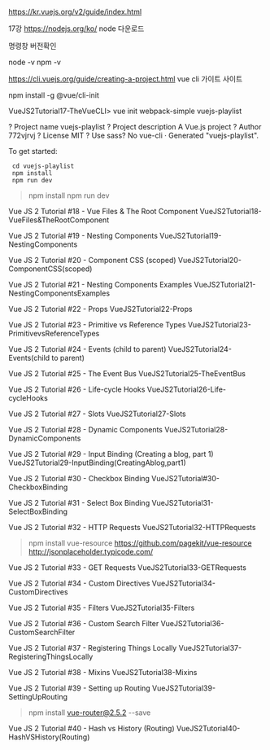 https://kr.vuejs.org/v2/guide/index.html


17강
https://nodejs.org/ko/
node 다운로드

명령창 버전확인

node -v 
npm -v


https://cli.vuejs.org/guide/creating-a-project.html
vue cli 가이트 사이트 

npm install -g @vue/cli-init

VueJS2Tutorial17-TheVueCLI> vue init webpack-simple vuejs-playlist       

? Project name vuejs-playlist
? Project description A Vue.js project
? Author 772vjrvj
? License MIT
? Use sass? No
   vue-cli · Generated "vuejs-playlist".

   To get started:

     cd vuejs-playlist
     npm install
     npm run dev

> npm install
> npm run dev


Vue JS 2 Tutorial #18 - Vue Files & The Root Component
VueJS2Tutorial18-VueFiles&TheRootComponent


Vue JS 2 Tutorial #19 - Nesting Components
VueJS2Tutorial19-NestingComponents


Vue JS 2 Tutorial #20 - Component CSS (scoped)
VueJS2Tutorial20-ComponentCSS(scoped)


Vue JS 2 Tutorial #21 - Nesting Components Examples
VueJS2Tutorial21-NestingComponentsExamples


Vue JS 2 Tutorial #22 - Props
VueJS2Tutorial22-Props


Vue JS 2 Tutorial #23 - Primitive vs Reference Types
VueJS2Tutorial23-PrimitivevsReferenceTypes


Vue JS 2 Tutorial #24 - Events (child to parent)
VueJS2Tutorial24-Events(child to parent)


Vue JS 2 Tutorial #25 - The Event Bus
VueJS2Tutorial25-TheEventBus


Vue JS 2 Tutorial #26 - Life-cycle Hooks
VueJS2Tutorial26-Life-cycleHooks


Vue JS 2 Tutorial #27 - Slots
VueJS2Tutorial27-Slots


Vue JS 2 Tutorial #28 - Dynamic Components
VueJS2Tutorial28-DynamicComponents


Vue JS 2 Tutorial #29 - Input Binding (Creating a blog, part 1)
VueJS2Tutorial29-InputBinding(CreatingAblog,part1)


Vue JS 2 Tutorial #30 - Checkbox Binding
VueJS2Tutorial#30-CheckboxBinding


Vue JS 2 Tutorial #31 - Select Box Binding
VueJS2Tutorial31-SelectBoxBinding


Vue JS 2 Tutorial #32 - HTTP Requests
VueJS2Tutorial32-HTTPRequests
> npm install vue-resource
https://github.com/pagekit/vue-resource
http://jsonplaceholder.typicode.com/


Vue JS 2 Tutorial #33 - GET Requests
VueJS2Tutorial33-GETRequests


Vue JS 2 Tutorial #34 - Custom Directives
VueJS2Tutorial34-CustomDirectives


Vue JS 2 Tutorial #35 - Filters
VueJS2Tutorial35-Filters


Vue JS 2 Tutorial #36 - Custom Search Filter
VueJS2Tutorial36-CustomSearchFilter


Vue JS 2 Tutorial #37 - Registering Things Locally
VueJS2Tutorial37-RegisteringThingsLocally


Vue JS 2 Tutorial #38 - Mixins
VueJS2Tutorial38-Mixins


Vue JS 2 Tutorial #39 - Setting up Routing
VueJS2Tutorial39-SettingUpRouting
>npm install vue-router@2.5.2 --save



Vue JS 2 Tutorial #40 - Hash vs History (Routing)
VueJS2Tutorial40-HashVSHistory(Routing)